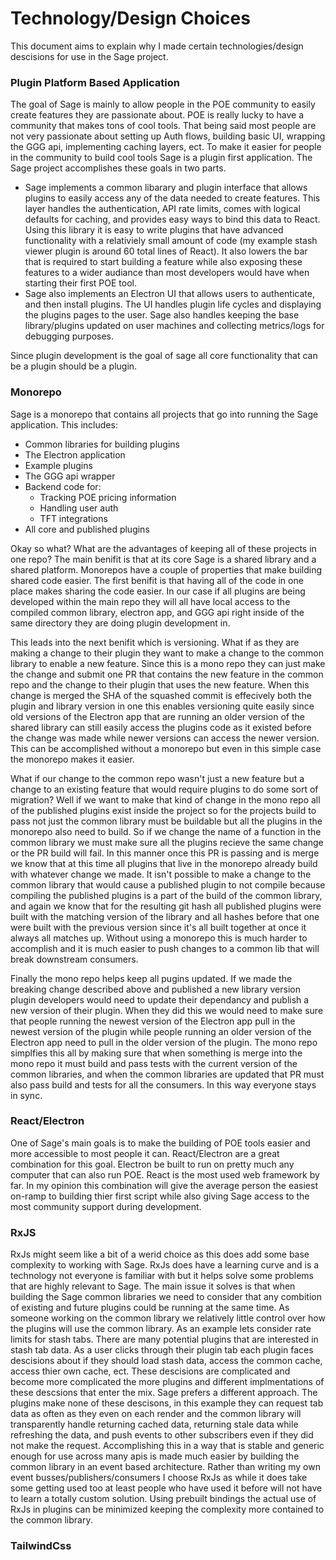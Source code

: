 # Technology/Design Choices
This document aims to explain why I made certain technologies/design descisions for use in the Sage project.

### Plugin Platform Based Application
The goal of Sage is mainly to allow people in the POE community to easily create features they are passionate about. POE is really lucky to have a community that makes tons of cool tools. That being said most people are not very passionate about setting up Auth flows, building basic UI, wrapping the GGG api, implementing caching layers, ect. To make it easier for people in the community to build cool tools Sage is a plugin first application. The Sage project accomplishes these goals in two parts. 

- Sage implements a common libarary and plugin interface that allows plugins to easily access any of the data needed to create features. This layer handles the authentication, API rate limits, comes with logical defaults for caching, and provides easy ways to bind this data to React. Using this library it is easy to write plugins that have advanced functionality with a relativiely small amount of code (my example stash viewer plugin is around 60 total lines of React). It also lowers the bar that is required to start building a feature while also exposing these features to a wider audiance than most developers would have when starting their first POE tool.
- Sage also implements an Electron UI that allows users to authenticate, and then install plugins. The UI handles plugin life cycles and displaying the plugins pages to the user. Sage also handles keeping the base library/plugins updated on user machines and collecting metrics/logs for debugging purposes.

Since plugin development is the goal of sage all core functionality that can be a plugin should be a plugin. 

### Monorepo
Sage is a monorepo that contains all projects that go into running the Sage application. This includes:
- Common libraries for building plugins
- The Electron application
- Example plugins
- The GGG api wrapper
- Backend code for:
  - Tracking POE pricing information
  - Handling user auth
  - TFT integrations
- All core and published plugins

Okay so what? What are the advantages of keeping all of these projects in one repo?
The main benifit is that at its core Sage is a shared library and a shared platform. Monorepos have a couple of properties that make building shared code easier. The first benifit is that having all of the code in one place makes sharing the code easier. In our case if all plugins are being developed within the main repo they will all have local access to the compiled common library, electron app, and GGG api right inside of the same directory they are doing plugin development in. 

This leads into the next benifit which is versioning. What if as they are making a change to their plugin they want to make a change to the common library to enable a new feature. Since this is a mono repo they can just make the change and submit one PR that contains the new feature in the common repo and the change to their plugin that uses the new feature. When this change is merged the SHA of the squashed commit is effecively both the plugin and library version in one this enables versioning quite easily since old versions of the Electron app that are running an older version of the shared library can still easily access the plugins code as it existed before the change was made while newer versions can access the newer version. This can be accomplished without a monorepo but even in this simple case the monorepo makes it easier. 

What if our change to the common repo wasn't just a new feature but a change to an existing feature that would require plugins to do some sort of migration? Well if we want to make that kind of change in the mono repo all of the published plugins exist inside the project so for the projects build to pass not just the common library must be buildable but all the plugins in the monorepo also need to build. So if we change the name of a function in the common library we must make sure all the plugins recieve the same change or the PR build will fail. In this manner once this PR is passing and is merge we know that at this time all plugins that live in the monorepo already build with whatever change we made. It isn't possible to make a change to the common library that would cause a published plugin to not compile because compiling the published plugins is a part of the build of the common library, and again we know that for the resulting git hash all published plugins were built with the matching version of the library and all hashes before that one were built with the previous version since it's all built together at once it always all matches up. Without using a monorepo this is much harder to accomplish and it is much easier to push changes to a common lib that will break downstream consumers. 

Finally the mono repo helps keep all pugins updated. If we made the breaking change described above and published a new library version plugin developers would need to update their dependancy and publish a new version of their plugin. When they did this we would need to make sure that people running the newest version of the Electron app pull in the newest version of the plugin while people running an older version of the Electron app need to pull in the older version of the plugin. The mono repo simplfies this all by making sure that when something is merge into the mono repo it must build and pass tests with the current version of the common libraries, and when the common libraries are updated that PR must also pass build and tests for all the consumers. In this way everyone stays in sync.

### React/Electron
One of Sage's main goals is to make the building of POE tools easier and more accessible to most people it can. React/Electron are a great combination for this goal. Electron be built to run on pretty much any computer that can also run POE. React is the most used web framework by far. In my opinion this combination will give the average person the easiest on-ramp to building thier first script while also giving Sage access to the most community support during development.


### RxJS
RxJs might seem like a bit of a werid choice as this does add some base complexity to working with Sage. RxJs does have a learning curve and is a technology not everyone is familiar with but it helps solve some problems that are highly relevant to Sage. The main issue it solves is that when building the Sage common libraries we need to consider that any combition of existing and future plugins could be running at the same time. As someone working on the common library we relatively little control over how the plugins will use the common library. As an example lets consider rate limits for stash tabs. There are many potential plugins that are interested in stash tab data. As a user clicks through their plugin tab each plugin faces descisions about if they should load stash data, access the common cache, access thier own cache, ect. These descisions are complicated and become more complicated the more plugins and different implmentations of these descsions that enter the mix. Sage prefers a different approach. The plugins make none of these descisons, in this example they can request tab data as often as they even on each render and the common library will transparently handle returning cached data, returning stale data while refreshing the data, and push events to other subscribers even if they did not make the request. Accomplishing this in a way that is stable and generic enough for use across many apis is made much easier by building the common library in an event based architecture. Rather than writing my own event busses/publishers/consumers I choose RxJs as while it does take some getting used too at least people who have used it before will not have to learn a totally custom solution. Using prebuilt bindings the actual use of RxJs in plugins can be minimized keeping the complexity more contained to the common library.

### TailwindCss
